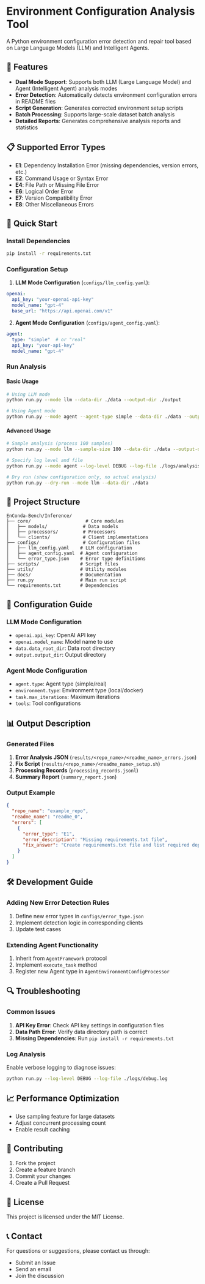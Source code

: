 # Environment Configuration Analysis Tool

A Python environment configuration error detection and repair tool based on Large Language Models (LLM) and Intelligent Agents.

## 🌟 Features

- **Dual Mode Support**: Supports both LLM (Large Language Model) and Agent (Intelligent Agent) analysis modes
- **Error Detection**: Automatically detects environment configuration errors in README files
- **Script Generation**: Generates corrected environment setup scripts
- **Batch Processing**: Supports large-scale dataset batch analysis
- **Detailed Reports**: Generates comprehensive analysis reports and statistics

## 📋 Supported Error Types

- **E1**: Dependency Installation Error (missing dependencies, version errors, etc.)
- **E2**: Command Usage or Syntax Error
- **E4**: File Path or Missing File Error
- **E6**: Logical Order Error
- **E7**: Version Compatibility Error
- **E8**: Other Miscellaneous Errors

## 🚀 Quick Start

### Install Dependencies

```bash
pip install -r requirements.txt
```

### Configuration Setup

1. **LLM Mode Configuration** (`configs/llm_config.yaml`):
```yaml
openai:
  api_key: "your-openai-api-key"
  model_name: "gpt-4"
  base_url: "https://api.openai.com/v1"
```

2. **Agent Mode Configuration** (`configs/agent_config.yaml`):
```yaml
agent:
  type: "simple"  # or "real"
  api_key: "your-api-key"
  model_name: "gpt-4"
```

### Run Analysis

#### Basic Usage

```bash
# Using LLM mode
python run.py --mode llm --data-dir ./data --output-dir ./output

# Using Agent mode
python run.py --mode agent --agent-type simple --data-dir ./data --output-dir ./output
```

#### Advanced Usage

```bash
# Sample analysis (process 100 samples)
python run.py --mode llm --sample-size 100 --data-dir ./data --output-dir ./output

# Specify log level and file
python run.py --mode agent --log-level DEBUG --log-file ./logs/analysis.log

# Dry run (show configuration only, no actual analysis)
python run.py --dry-run --mode llm --data-dir ./data
```

## 📁 Project Structure

```
EnConda-Bench/Inference/
├── core/                    # Core modules
│   ├── models/             # Data models
│   ├── processors/         # Processors
│   └── clients/            # Client implementations
├── configs/                # Configuration files
│   ├── llm_config.yaml    # LLM configuration
│   ├── agent_config.yaml  # Agent configuration
│   └── error_type.json    # Error type definitions
├── scripts/               # Script files
├── utils/                 # Utility modules
├── docs/                  # Documentation
├── run.py                 # Main run script
└── requirements.txt       # Dependencies
```

## 🔧 Configuration Guide

### LLM Mode Configuration

- `openai.api_key`: OpenAI API key
- `openai.model_name`: Model name to use
- `data.data_root_dir`: Data root directory
- `output.output_dir`: Output directory

### Agent Mode Configuration

- `agent.type`: Agent type (simple/real)
- `environment.type`: Environment type (local/docker)
- `task.max_iterations`: Maximum iterations
- `tools`: Tool configurations

## 📊 Output Description

### Generated Files

1. **Error Analysis JSON** (`results/<repo_name>/<readme_name>_errors.json`)
2. **Fix Script** (`results/<repo_name>/<readme_name>_setup.sh`)
3. **Processing Records** (`processing_records.jsonl`)
4. **Summary Report** (`summary_report.json`)

### Output Example

```json
{
  "repo_name": "example_repo",
  "readme_name": "readme_0",
  "errors": [
    {
      "error_type": "E1",
      "error_description": "Missing requirements.txt file",
      "fix_answer": "Create requirements.txt file and list required dependencies"
    }
  ]
}
```

## 🛠️ Development Guide

### Adding New Error Detection Rules

1. Define new error types in `configs/error_type.json`
2. Implement detection logic in corresponding clients
3. Update test cases

### Extending Agent Functionality

1. Inherit from `AgentFramework` protocol
2. Implement `execute_task` method
3. Register new Agent type in `AgentEnvironmentConfigProcessor`

## 🔍 Troubleshooting

### Common Issues

1. **API Key Error**: Check API key settings in configuration files
2. **Data Path Error**: Verify data directory path is correct
3. **Missing Dependencies**: Run `pip install -r requirements.txt`

### Log Analysis

Enable verbose logging to diagnose issues:

```bash
python run.py --log-level DEBUG --log-file ./logs/debug.log
```

## 📈 Performance Optimization

- Use sampling feature for large datasets
- Adjust concurrent processing count
- Enable result caching

## 🤝 Contributing

1. Fork the project
2. Create a feature branch
3. Commit your changes
4. Create a Pull Request

## 📄 License

This project is licensed under the MIT License.

## 📞 Contact

For questions or suggestions, please contact us through:

- Submit an Issue
- Send an email
- Join the discussion